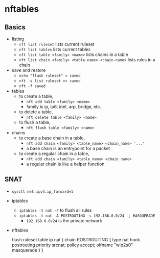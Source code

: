 nftables
========

## Basics

- listing
  - `nft list ruleset` lists current ruleset
  - `nft list tables` lists current tables
  - `nft list table <family> <name>` lists chains in a table
  - `nft list chain <family> <table-name> <chain-name>` lists rules in a chain
- save and restore
  - `echo "flush ruleset" > saved`
  - `nft -s list ruleset >> saved`
  - `nft -f saved`
- tables
  - to create a table,
    - `nft add table <family> <name>`
    - family is ip, ip6, inet, arp, bridge, etc.
  - to delete a table,
    - `nft delete table <family> <name>`
  - to flush a table,
    - `nft flush table <family> <name>`
- chains
  - to create a base chain in a table,
    - `nft add chain <family> <table_name> <chain_name> '...'`
    - a base chain is an entrypoint for a packet
  - to create a regular chain in a table,
    - `nft add chain <family> <table_name> <chain_name>`
    - a regular chain is like a helper function

## SNAT

- `sysctl net.ipv4.ip_forward=1`
- iptables
  - `iptables -t nat -F` to flush all rules
  - `iptables -t nat -A POSTROUTING -s 192.168.0.0/24 -j MASQUERADE`
    - `192.168.0.0/24` is the private network
- nftables

    flush ruleset
    table ip nat {
        chain POSTROUTING {
            type nat hook postrouting priority srcnat; policy accept;
            oifname "wlp2s0" masquerade
        }
    }
